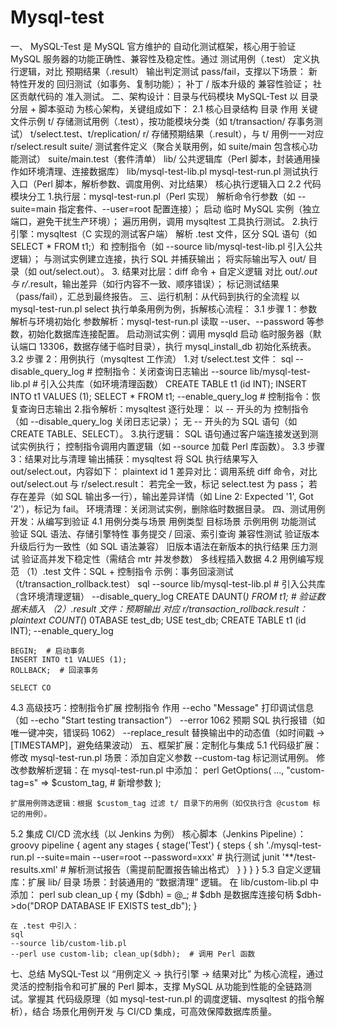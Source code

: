 # Mysql-test
一、
  MySQL-Test 是 MySQL 官方维护的 自动化测试框架，核心用于验证 MySQL 服务器的功能正确性、兼容性及稳定性。通过 测试用例（.test） 定义执行逻辑，对比 预期结果（.result） 输出判定测试 pass/fail，支撑以下场景：
  新特性开发的 回归测试（如事务、复制功能）；
  补丁 / 版本升级的 兼容性验证；
  社区贡献代码的 准入测试。
二、架构设计：目录与代码模块
  MySQL-Test 以 目录分层 + 脚本驱动 为核心架构，关键组成如下：
  2.1 核心目录结构
    目录	作用	关键文件示例
    t/	                存储测试用例（.test），按功能模块分类（如 t/transaction/ 存事务测试）	t/select.test、t/replication/
    r/	                存储预期结果（.result），与 t/ 用例一一对应                        	r/select.result
    suite/	            测试套件定义（聚合关联用例，如 suite/main 包含核心功能测试）	        suite/main.test（套件清单）
    lib/	              公共逻辑库（Perl 脚本，封装通用操作如环境清理、连接数据库）           	lib/mysql-test-lib.pl
    mysql-test-run.pl  	测试执行入口（Perl 脚本，解析参数、调度用例、对比结果）	              核心执行逻辑入口
  2.2 代码模块分工
    1.执行层：mysql-test-run.pl（Perl 实现）
    解析命令行参数（如 --suite=main 指定套件、--user=root 配置连接）；
    启动 临时 MySQL 实例（独立端口，避免干扰生产环境）；
    遍历用例，调用 mysqltest 工具执行测试。
    2.执行引擎：mysqltest（C 实现的测试客户端）
    解析 .test 文件，区分 SQL 语句（如 SELECT * FROM t1;）和 控制指令（如 --source lib/mysql-test-lib.pl 引入公共逻辑）；
    与测试实例建立连接，执行 SQL 并捕获输出；
    将实际输出写入 out/ 目录（如 out/select.out）。
   3. 结果对比层：diff 命令 + 自定义逻辑
    对比 out/*.out 与 r/*.result，输出差异（如行内容不一致、顺序错误）；
    标记测试结果（pass/fail），汇总到最终报告。
三、运行机制：从代码到执行的全流程
  以 mysql-test-run.pl select 执行单条用例为例，拆解核心流程：
  3.1 步骤 1：参数解析与环境初始化
    参数解析：mysql-test-run.pl 读取 --user、--password 等参数，初始化数据库连接配置。
    启动测试实例：调用 mysqld 启动 临时服务器（默认端口 13306，数据存储于临时目录），执行 mysql_install_db 初始化系统表。
  3.2 步骤 2：用例执行（mysqltest 工作流）
    1.对 t/select.test 文件：
    sql
    --disable_query_log  # 控制指令：关闭查询日志输出
    --source lib/mysql-test-lib.pl  # 引入公共库（如环境清理函数）
    CREATE TABLE t1 (id INT);
    INSERT INTO t1 VALUES (1);
    SELECT * FROM t1;
    --enable_query_log   # 控制指令：恢复查询日志输出
    2.指令解析：mysqltest 逐行处理：
    以 -- 开头的为 控制指令（如 --disable_query_log 关闭日志记录）；
    无 -- 开头的为 SQL 语句（如 CREATE TABLE、SELECT）。
    3.执行逻辑：
    SQL 语句通过客户端连接发送到测试实例执行；
    控制指令调用内置逻辑（如 --source 加载 Perl 库函数）。
  3.3 步骤 3：结果对比与清理
  输出捕获：mysqltest 将 SQL 执行结果写入 out/select.out，内容如下：
  plaintext
  id
  1
  差异对比：调用系统 diff 命令，对比 out/select.out 与 r/select.result：
  若完全一致，标记 select.test 为 pass；
  若存在差异（如 SQL 输出多一行），输出差异详情（如 Line 2: Expected '1', Got '2'），标记为 fail。
  环境清理：关闭测试实例，删除临时数据目录。
四、测试用例开发：从编写到验证
  4.1 用例分类与场景
    用例类型	目标场景	示例用例
    功能测试	验证 SQL 语法、存储引擎特性	事务提交 / 回滚、索引查询
    兼容性测试	验证版本升级后行为一致性（如 SQL 语法兼容）	旧版本语法在新版本的执行结果
    压力测试	验证高并发下稳定性（需结合 mtr 并发参数）	多线程插入数据
  4.2 用例编写规范
    （1）.test 文件：SQL + 控制指令
    示例：事务回滚测试（t/transaction_rollback.test）
    sql
    --source lib/mysql-test-lib.pl  # 引入公共库（含环境清理逻辑）
    --disable_query_log
    CREATE DAUNT(*) FROM t1;  # 验证数据未插入
    （2）.result 文件：预期输出
    对应 r/transaction_rollback.result：
    plaintext
    COUNT(*)
    0TABASE test_db;
    USE test_db;
    CREATE TABLE t1 (id INT);
    --enable_query_log
    
    BEGIN;  # 启动事务
    INSERT INTO t1 VALUES (1);
    ROLLBACK;  # 回滚事务
    
    SELECT CO
  4.3 高级技巧：控制指令扩展
    控制指令	作用
    --echo "Message"	打印调试信息（如 --echo "Start testing transaction"）
    --error 1062	预期 SQL 执行报错（如唯一键冲突，错误码 1062）
    --replace_result	替换输出中的动态值（如时间戳 → [TIMESTAMP]，避免结果波动）
五、框架扩展：定制化与集成
  5.1 代码级扩展：修改 mysql-test-run.pl
    场景：添加自定义参数 --custom-tag 标记测试用例。
    修改参数解析逻辑：在 mysql-test-run.pl 中添加：
    perl
    GetOptions(
        ...,
        "custom-tag=s" => \$custom_tag,  # 新增参数
    );
    
    扩展用例筛选逻辑：根据 $custom_tag 过滤 t/ 目录下的用例（如仅执行含 @custom 标记的用例）。
  5.2 集成 CI/CD 流水线（以 Jenkins 为例）
    核心脚本（Jenkins Pipeline）：
    groovy
    pipeline {
        agent any
        stages {
            stage('Test') {
                steps {
                    sh './mysql-test-run.pl --suite=main --user=root --password=xxx'  # 执行测试
                    junit '**/test-results.xml'  # 解析测试报告（需提前配置报告输出格式）
                }
            }
        }
    }
  5.3 自定义逻辑库：扩展 lib/ 目录
    场景：封装通用的 “数据清理” 逻辑。
    在 lib/custom-lib.pl 中添加：
    perl
    sub clean_up {
        my ($dbh) = @_;  # $dbh 是数据库连接句柄
        $dbh->do("DROP DATABASE IF EXISTS test_db");
    }
    
    在 .test 中引入：
    sql
    --source lib/custom-lib.pl
    --perl use custom-lib; clean_up($dbh);  # 调用 Perl 函数

七、总结
  MySQL-Test 以 “用例定义 → 执行引擎 → 结果对比” 为核心流程，通过灵活的控制指令和可扩展的 Perl 脚本，支撑 MySQL 从功能到性能的全链路测试。掌握其 代码级原理（如 mysql-test-run.pl 的调度逻辑、mysqltest 的指令解析），结合 场景化用例开发 与 CI/CD 集成，可高效保障数据库质量。
